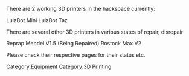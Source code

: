 There are 2 working 3D printers in the hackspace currently:

LulzBot Mini LulzBot Taz

There are several other 3D printers in various states of repair,
disrepair

Reprap Mendel V1.5 (Being Repaired) Rostock Max V2

Please check their respective pages for their status etc.

[Category:Equipment](Category:Equipment) [Category:3D
Printing](Category:3D_Printing)
